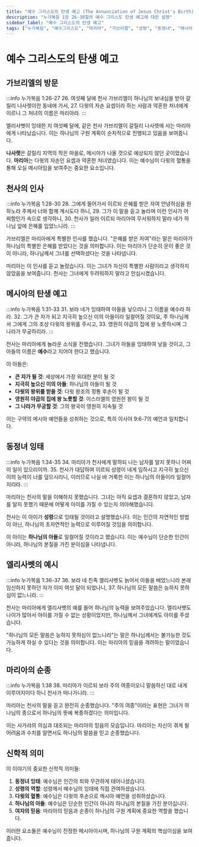 ```yaml
---
title: "예수 그리스도의 탄생 예고 (The Annunciation of Jesus Christ's Birth)"
description: "누가복음 1장 26-38절의 예수 그리스도 탄생 예고에 대한 설명"
sidebar_label: "예수 그리스도의 탄생 예고"
tags: ["누가복음", "예수그리스도", "마리아", "가브리엘", "성령", "동정녀", "메시아"]
---
```


# 예수 그리스도의 탄생 예고

## 가브리엘의 방문

:::info 누가복음 1:26-27
26. 여섯째 달에 천사 가브리엘이 하나님의 보내심을 받아 갈릴리 나사렛이란 동네에 가서,
27. 다윗의 자손 요셉이라 하는 사람과 약혼한 처녀에게 이르니 그 처녀의 이름은 마리아라.
:::

엘리사벳이 잉태한 지 여섯째 달에, 같은 천사 가브리엘이 갈릴리 나사렛에 사는 마리아에게 나타났습니다. 이는 하나님의 구원 계획이 순차적으로 진행되고 있음을 보여줍니다.

**나사렛**은 갈릴리 지역의 작은 마을로, 메시아가 나올 것으로 예상되지 않던 곳이었습니다. **마리아**는 다윗의 자손인 요셉과 약혼한 처녀였습니다. 이는 예수님이 다윗의 혈통을 통해 오실 메시아임을 보여주는 중요한 요소입니다.

## 천사의 인사

:::info 누가복음 1:28-30
28. 그에게 들어가서 이르되 은혜를 받은 자여 안녕하심을 원하노라 주께서 너와 함께 계시도다 하니,
29. 그가 이 말을 듣고 놀라며 이런 인사가 어찌함인가 속으로 생각하니,
30. 천사가 일러 이르되 마리아여 무서워하지 말라 네가 하나님 앞에 은혜를 입었느니라.
:::

가브리엘은 마리아에게 특별한 인사를 했습니다. "은혜를 받은 자여"라는 말은 마리아가 하나님의 특별한 은혜를 받았다는 것을 의미합니다. 이는 마리아가 단순히 운이 좋은 것이 아니라, 하나님께서 그녀를 선택하셨다는 것을 나타냅니다.

마리아는 이 인사를 듣고 놀랐습니다. 이는 그녀가 자신이 특별한 사람이라고 생각하지 않았음을 보여줍니다. 천사는 그녀에게 두려워하지 말라고 안심시켰습니다.

## 메시아의 탄생 예고

:::info 누가복음 1:31-33
31. 보라 네가 잉태하여 아들을 낳으리니 그 이름을 예수라 하라.
32. 그가 큰 자가 되고 지극히 높으신 이의 아들이라 일컬어질 것이요, 주 하나님께서 그에게 그의 조상 다윗의 왕위를 주시고,
33. 영원히 야곱의 집에 왕 노릇하시며 그 나라가 무궁하리라.
:::

천사는 마리아에게 놀라운 소식을 전했습니다. 그녀가 아들을 잉태하여 낳을 것이고, 그 아들의 이름은 **예수**라고 지어야 한다고 했습니다.

이 아들은:
- **큰 자가 될 것**: 세상에서 가장 위대한 분이 될 것
- **지극히 높으신 이의 아들**: 하나님의 아들이 될 것
- **다윗의 왕위를 받을 것**: 다윗 왕조의 정통 후손이 될 것
- **영원히 야곱의 집에 왕 노릇할 것**: 이스라엘의 영원한 왕이 될 것
- **그 나라가 무궁할 것**: 그의 왕국이 영원히 지속될 것

이는 구약의 메시아 예언들을 성취하는 것으로, 특히 이사야 9:6-7의 예언과 일치합니다.

## 동정녀 잉태

:::info 누가복음 1:34-35
34. 마리아가 천사에게 말하되 나는 남자를 알지 못하니 어찌 이 일이 있으리이까.
35. 천사가 대답하여 이르되 성령이 네게 임하시고 지극히 높으신 이의 능력이 너를 덮으시리니, 이러므로 나실 바 거룩한 이는 하나님의 아들이라 일컬어지리라.
:::

마리아는 천사의 말을 이해하지 못했습니다. 그녀는 아직 요셉과 결혼하지 않았고, 남자를 알지 못했기 때문에 어떻게 아이를 가질 수 있는지 의아해했습니다.

천사는 이 아이가 **성령**으로 잉태될 것이라고 설명했습니다. 이는 인간의 자연적인 방법이 아닌, 하나님의 초자연적인 능력으로 이루어질 것임을 의미합니다. 

이 아이는 **하나님의 아들**로 일컬어질 것이라고 했습니다. 이는 예수님이 단순한 인간이 아니라, 하나님의 본질을 가진 분이심을 나타냅니다.

## 엘리사벳의 예시

:::info 누가복음 1:36-37
36. 보라 네 친족 엘리사벳도 늙어서 아들을 배었느니라 본래 임신하지 못하던 자가 이미 여섯 달이 되었나니,
37. 하나님의 모든 말씀은 능하지 못하심이 없느니라.
:::

천사는 마리아에게 엘리사벳의 예를 들어 하나님의 능력을 보여주었습니다. 엘리사벳도 나이가 많아서 아이를 가질 수 없는 상황이었지만, 하나님께서 그녀에게도 아이를 주셨습니다.

"하나님의 모든 말씀은 능하지 못하심이 없느니라"는 말은 하나님께서는 불가능한 것도 가능하게 하실 수 있다는 것을 의미합니다. 이는 마리아의 믿음을 격려하는 말이었습니다.

## 마리아의 순종

:::info 누가복음 1:38
38. 마리아가 이르되 보라 주의 여종이오니 말씀하신 대로 내게 이루어지이다 하니 천사가 떠나가니라.
:::

마리아는 천사의 말을 듣고 완전히 순종했습니다. "주의 여종"이라는 표현은 그녀가 하나님의 종으로서 하나님의 뜻에 복종하겠다는 의미입니다.

이는 사가랴의 의심과 대조되는 마리아의 믿음의 모습입니다. 마리아는 자신이 겪게 될 어려움과 수치를 알면서도 하나님의 말씀을 믿고 순종했습니다.

## 신학적 의미

이 이야기의 중요한 신학적 의미들:

1. **동정녀 잉태**: 예수님은 인간의 죄와 무관하게 태어나셨습니다.
2. **성령의 역할**: 성령께서 예수님의 잉태에 직접 관여하셨습니다.
3. **다윗의 혈통**: 예수님은 다윗의 후손으로 메시아 예언을 성취하셨습니다.
4. **하나님의 아들**: 예수님은 단순한 인간이 아니라 하나님의 본질을 가진 분이십니다.
5. **여자의 믿음**: 마리아의 믿음과 순종이 하나님의 구원 계획에 중요한 역할을 했습니다.

이러한 요소들은 예수님이 진정한 메시아이시며, 하나님의 구원 계획의 핵심이심을 보여줍니다. 